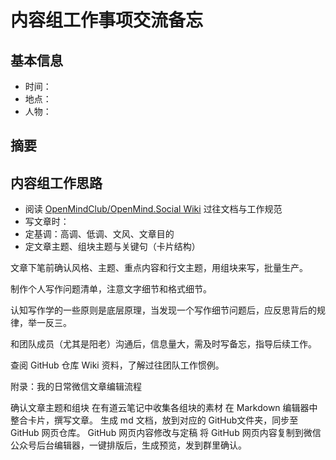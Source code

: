 # 内容组工作事项交流备忘
## 基本信息
- 时间：
- 地点：
- 人物：
 
## 摘要


 
 
## 内容组工作思路
 
- 阅读 [OpenMindClub/OpenMind.Social Wiki](https://github.com/OpenMindClub/OpenMind.Social/wiki)  过往文档与工作规范
- 写文章时：
 - 定基调：高调、低调、文风、文章目的
 - 定文章主题、组块主题与关键句（卡片结构）

 
文章下笔前确认风格、主题、重点内容和行文主题，用组块来写，批量生产。

制作个人写作问题清单，注意文字细节和格式细节。

认知写作学的一些原则是底层原理，当发现一个写作细节问题后，应反思背后的规律，举一反三。

和团队成员（尤其是阳老）沟通后，信息量大，需及时写备忘，指导后续工作。

查阅 GitHub 仓库 Wiki 资料，了解过往团队工作惯例。

附录：我的日常微信文章编辑流程

确认文章主题和组块
在有道云笔记中收集各组块的素材
在 Markdown 编辑器中整合卡片，撰写文章。
生成 md 文档，放到对应的 GitHub文件夹，同步至GitHub 网页仓库。
GitHub 网页内容修改与定稿
将 GitHub 网页内容复制到微信公众号后台编辑器，一键排版后，生成预览，发到群里确认。

